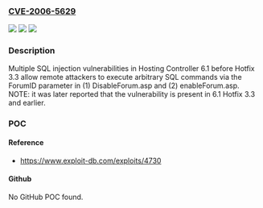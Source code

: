 ### [CVE-2006-5629](https://cve.mitre.org/cgi-bin/cvename.cgi?name=CVE-2006-5629)
![](https://img.shields.io/static/v1?label=Product&message=n%2Fa&color=blue)
![](https://img.shields.io/static/v1?label=Version&message=n%2Fa&color=blue)
![](https://img.shields.io/static/v1?label=Vulnerability&message=n%2Fa&color=brighgreen)

### Description

Multiple SQL injection vulnerabilities in Hosting Controller 6.1 before Hotfix 3.3 allow remote attackers to execute arbitrary SQL commands via the ForumID parameter in (1) DisableForum.asp and (2) enableForum.asp.  NOTE: it was later reported that the vulnerability is present in 6.1 Hotfix 3.3 and earlier.

### POC

#### Reference
- https://www.exploit-db.com/exploits/4730

#### Github
No GitHub POC found.

